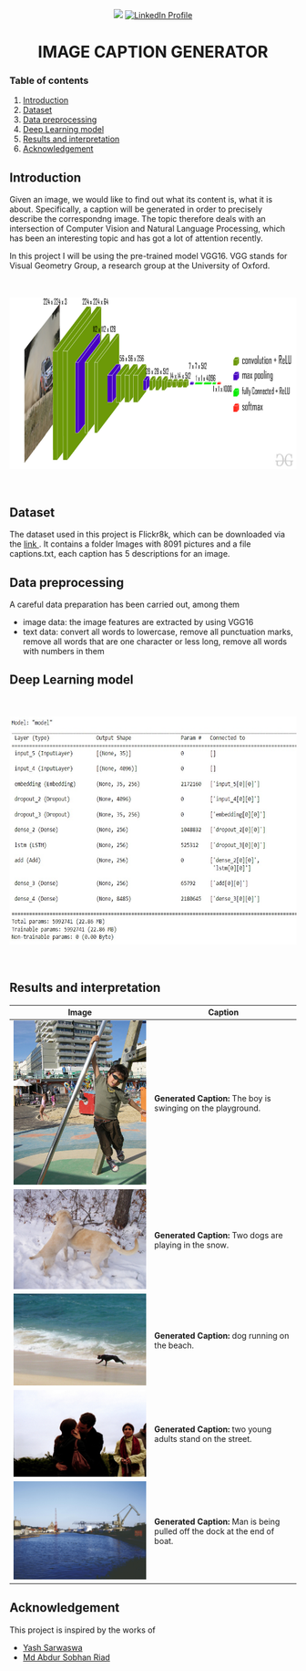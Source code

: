 <p align="center">

<img src="https://img.shields.io/badge/made%20by-Binh%20Hong%20Ngoc-green">
<a href="https://www.linkedin.com/in/binhhongngoc/">
<img src="https://img.shields.io/badge/-LinkedIn-blue?style=flat&logo=linkedin&logoColor=white" alt="LinkedIn Profile">
</a>
</p>

<h1 align="center"> IMAGE CAPTION GENERATOR </h1>

  
<h3> Table of contents </h3>
<ol>
    <li><a href="#intro">Introduction</a></li>
    <li><a href="#data">Dataset</a></li>
    <li><a href="#preprocessing">Data preprocessing</a></li>
    <li><a href="#models">Deep Learning model</a></li>
    <li><a href="#results">Results and interpretation</a> </li>
    <li><a href="#acknowledgement">Acknowledgement</a></li>
</ol>

<h2 id="intro">Introduction</h2>

Given an image, we would like to find out what its content is,  what it is about. Specifically, a caption will be generated in order to precisely describe the correspondng image. The topic therefore deals with an intersection of Computer Vision and Natural Language Processing, which has been an interesting topic and has got a lot of attention recently.

In this project I will be using the pre-trained model VGG16. VGG stands for Visual Geometry Group, a research group at the University of Oxford.

<p align="center">
<br><br><img src="Pictures/VGG16.jpg" width="600" height="300">
</p>
<br>
<p>
<h2 id="data">Dataset</h2>

The dataset used in this project is Flickr8k, which can be downloaded via the <a href="https://www.kaggle.com/code/dbdmobile/image-captioner/input"> link </a>. It contains a folder Images with 8091 pictures and a file captions.txt, each caption has 5 descriptions for an image.

<h2 id="preprocessing">Data preprocessing</h2>
A careful data preparation has been carried out, among them
<ul>
    <li> image data: the image features are extracted by using VGG16 </li>
    <li> text data: convert all words to lowercase, remove all punctuation marks, remove all words that are one character or less long, remove all words with numbers in them </li>
 
</ul>

<h2 id="models">Deep Learning model</h2>

<p align="center">
<br><br><img src="Pictures/model.jpeg" width="600" height="400">
</p>
<br>
<p>

</ul>

 <h2 id="results">Results and interpretation</h2>

Image | Caption 
--- | --- 
<img src="Pictures/test3.jpg" width="400"> | **Generated Caption:** The boy is swinging on the playground.
<img src="Pictures/test4.jpg" width="400"> | **Generated Caption:** Two dogs are playing in the snow.
<img src="Pictures/test5.jpg"> | **Generated Caption:** dog running on the beach.
<img src="Pictures/test6.jpg" width="400"> | **Generated Caption:** two young adults stand on the street.
<img src="Pictures/test2.jpg" width="400"> | **Generated Caption:** Man is being pulled off the dock at the end of boat.


<h2 id="acknowledgement">Acknowledgement</h2>
This project is inspired by the works of 
<ul>
    <li> <a href="[https://www.youtube.com/watch?v=Nt7WJa2iu0s&list=PLQ22X3eLL96fi00hQL2VNaX-OKuDZ3H7s&index=11](https://github.com/yash-sarwaswa/Image-Caption-Generator/tree/main)"> Yash Sarwaswa </a> </li>
    <li> <a href="[https://www.youtube.com/watch?v=Nt7WJa2iu0s&list=PLQ22X3eLL96fi00hQL2VNaX-OKuDZ3H7s&index=11](https://github.com/riad5089/Image_Caption_Generator)"> Md Abdur Sobhan Riad</a> </li>
      
</ul>

